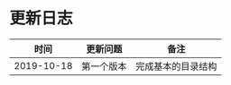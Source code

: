 # 更新日志

| 时间       | 更新问题   | 备注               |
| ---------- | ---------- | ------------------ |
| 2019-10-18 | 第一个版本 | 完成基本的目录结构 |